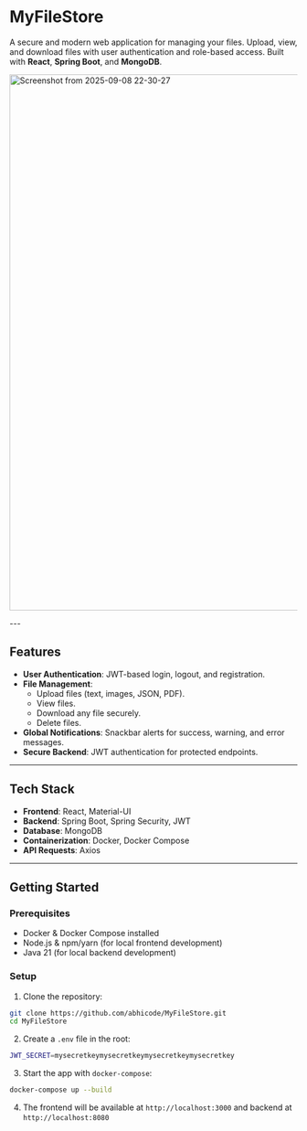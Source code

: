 # MyFileStore

A secure and modern web application for managing your files. Upload, view, and download files with user authentication and role-based access. Built with **React**, **Spring Boot**, and **MongoDB**.

<p float="left">
  <img width="1197" height="938" alt="Screenshot from 2025-09-08 22-30-27" src="https://github.com/user-attachments/assets/2dc16031-e483-403d-a3ce-648c10aac294" />
</p>
---

## Features

- **User Authentication**: JWT-based login, logout, and registration.
- **File Management**:
  - Upload files (text, images, JSON, PDF).
  - View files.
  - Download any file securely.
  - Delete files.
- **Global Notifications**: Snackbar alerts for success, warning, and error messages.
- **Secure Backend**: JWT authentication for protected endpoints.

---

## Tech Stack

- **Frontend**: React, Material-UI
- **Backend**: Spring Boot, Spring Security, JWT
- **Database**: MongoDB
- **Containerization**: Docker, Docker Compose
- **API Requests**: Axios

---

## Getting Started

### Prerequisites

- Docker & Docker Compose installed
- Node.js & npm/yarn (for local frontend development)
- Java 21 (for local backend development)

### Setup

1. Clone the repository:

```bash
git clone https://github.com/abhicode/MyFileStore.git
cd MyFileStore
```
2. Create a ```.env``` file in the root:

```bash
JWT_SECRET=mysecretkeymysecretkeymysecretkeymysecretkey
```
3. Start the app with ```docker-compose```:

```bash
docker-compose up --build
```
4. The frontend will be available at ```http://localhost:3000``` and backend at ```http://localhost:8080```




